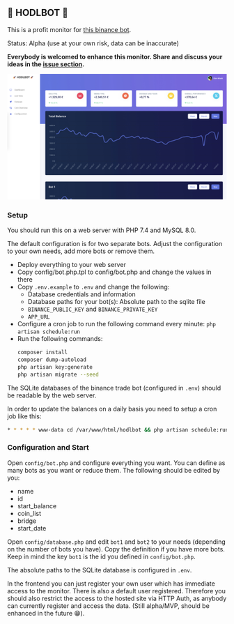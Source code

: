## 🚀 HODLBOT 🚀

This is a profit monitor for [this binance bot](https://github.com/edeng23/binance-trade-bot).

Status: Alpha (use at your own risk, data can be inaccurate)

**Everybody is welcomed to enhance this monitor.
Share and discuss your ideas in the [issue section](https://github.com/sydekumf/hodlbot/issues).**

![Hodlbot](hodlbot.jpg)

### Setup
You should run this on a web server with PHP 7.4 and MySQL 8.0.

The default configuration is for two separate bots. Adjust the configuration
to your own needs, add more bots or remove them.

- Deploy everything to your web server
- Copy config/bot.php.tpl to config/bot.php and change the values in there
- Copy `.env.example` to `.env` and change the following:
    - Database credentials and information
    - Database paths for your bot(s): Absolute path to the sqlite file
    - `BINANCE_PUBLIC_KEY` and `BINANCE_PRIVATE_KEY`
    - `APP_URL`
- Configure a cron job to run the following command every minute: `php artisan schedule:run`
- Run the following commands:
    ```bash
    composer install
    composer dump-autoload
    php artisan key:generate
    php artisan migrate --seed
    ```

The SQLite databases of the binance trade bot (configured in `.env`) should be readable by
the web server.

In order to update the balances on a daily basis you need to setup a cron job like this:
```bash
* * * * * www-data cd /var/www/html/hodlbot && php artisan schedule:run >> /dev/null 2>&1
```

### Configuration and Start
Open `config/bot.php` and configure everything you want. You can define as many bots
as you want or reduce them. The following should be edited by you:
- name
- id
- start_balance
- coin_list
- bridge
- start_date

Open `config/database.php` and edit `bot1` and `bot2` to your needs (depending on the
number of bots you have). Copy the definition if you have more bots. Keep in mind the key
`bot1` is the id you defined in `config/bot.php`.

The absolute paths to the SQLite database is configured in `.env`.

In the frontend you can just register your own user which has immediate access to the monitor.
There is also a default user registered. Therefore you should also restrict the access 
to the hosted site via HTTP Auth, as anybody can currently register and access the data.
(Still alpha/MVP, should be enhanced in the future 😁).
